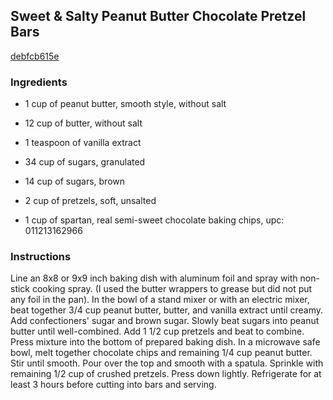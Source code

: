 ## Sweet & Salty Peanut Butter Chocolate Pretzel Bars

[debfcb615e](http://www.food.com/recipe/sweet-salty-peanut-butter-chocolate-pretzel-bars-521239)

### Ingredients

 - 1 cup of peanut butter, smooth style, without salt

 - 12 cup of butter, without salt

 - 1 teaspoon of vanilla extract

 - 34 cup of sugars, granulated

 - 14 cup of sugars, brown

 - 2 cup of pretzels, soft, unsalted

 - 1 cup of spartan, real semi-sweet chocolate baking chips, upc: 011213162966

### Instructions

Line an 8x8 or 9x9 inch baking dish with aluminum foil and spray with non-stick cooking spray. (I used the butter wrappers to grease but did not put any foil in the pan). In the bowl of a stand mixer or with an electric mixer, beat together 3/4 cup peanut butter, butter, and vanilla extract until creamy. Add confectioners' sugar and brown sugar. Slowly beat sugars into peanut butter until well-combined. Add 1 1/2 cup pretzels and beat to combine. Press mixture into the bottom of prepared baking dish. In a microwave safe bowl, melt together chocolate chips and remaining 1/4 cup peanut butter. Stir until smooth. Pour over the top and smooth with a spatula. Sprinkle with remaining 1/2 cup of crushed pretzels. Press down lightly. Refrigerate for at least 3 hours before cutting into bars and serving.